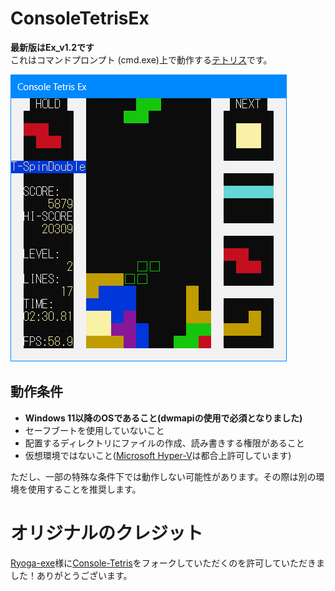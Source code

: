 # ConsoleTetrisEx
**最新版はEx_v1.2です** <br>
これはコマンドプロンプト (cmd.exe)上で動作する[テトリス](https://tetris.com)です。

![スクリーンショット](screenshots/screenshot.png)

## 動作条件
- **Windows 11以降のOSであること(dwmapiの使用で必須となりました)**
- セーフブートを使用していないこと
- 配置するディレクトリにファイルの作成、読み書きする権限があること
- 仮想環境ではないこと([Microsoft Hyper-V](https://learn.microsoft.com/windows-server/virtualization/hyper-v/hyper-v-overview?pivots=windows)は都合上許可しています)<br>

ただし、一部の特殊な条件下では動作しない可能性があります。その際は別の環境を使用することを推奨します。

# オリジナルのクレジット
[Ryoga-exe](https://github.com/Ryoga-exe)様に[Console-Tetris](https://github.com/Ryoga-exe/Console-Tetris/)をフォークしていただくのを許可していただきました！ありがとうございます。

